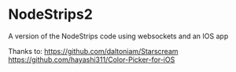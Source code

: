 # NodeStrips2
A version of the NodeStrips code using websockets and an IOS app

Thanks to:
https://github.com/daltoniam/Starscream
https://github.com/hayashi311/Color-Picker-for-iOS

